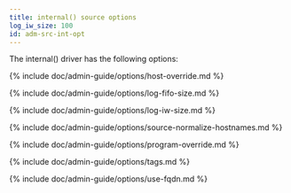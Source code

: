 ```yaml
---
title: internal() source options
log_iw_size: 100
id: adm-src-int-opt
---
```


The internal() driver has the following options:

{% include doc/admin-guide/options/host-override.md %}

{% include doc/admin-guide/options/log-fifo-size.md %}

{% include doc/admin-guide/options/log-iw-size.md %}

{% include doc/admin-guide/options/source-normalize-hostnames.md %}

{% include doc/admin-guide/options/program-override.md %}

{% include doc/admin-guide/options/tags.md %}

{% include doc/admin-guide/options/use-fqdn.md %}

